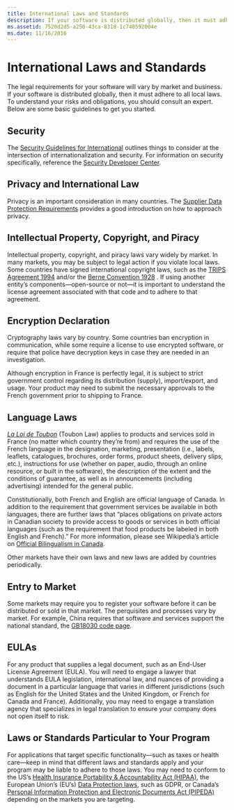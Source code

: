 ```yaml
---
title: International Laws and Standards
description: If your software is distributed globally, then it must adhere to all local laws. To understand your risks and obligations, you should consult an expert. Below are some basic guidelines to get you started.
ms.assetid: 7520d2d5-a250-43ca-8318-1c740592004e
ms.date: 11/16/2016
---
```


# International Laws and Standards

The legal requirements for your software will vary by market and business. If your software is distributed globally, then it must adhere to all local laws. To understand your risks and obligations, you should consult an expert. Below are some basic guidelines to get you started.

## Security

The [Security Guidelines for International](security-guidelines.md) outlines things to consider at the intersection of internationalization and security. For information on security specifically, reference the [Security Developer Center](https://msdn2.microsoft.com/security/).

## Privacy and International Law

Privacy is an important consideration in many countries. The [Supplier Data Protection Requirements](https://www.microsoft.com/download/details.aspx?id=45016) provides a good introduction on how to approach privacy.

## Intellectual Property, Copyright, and Piracy

Intellectual property, copyright, and piracy laws vary widely by market. In many markets, you may be subject to legal action if you violate local laws. Some countries have signed international copyright laws, such as the [TRIPS Agreement 1994](https://en.wikipedia.org/wiki/Agreement_on_Trade-Related_Aspects_of_Intellectual_Property_Rights "Agreement on Trade-Related Aspects of Intellectual Property Rights") and/or the [Berne Convention 1928](https://en.wikipedia.org/wiki/Berne_Convention_for_the_Protection_of_Literary_and_Artistic_Works "Berne Convention for the Protection of Literary and Artistic Works") . If using another entity’s components—open-source or not—it is important to understand the license agreement associated with that code and to adhere to that agreement.

## Encryption Declaration

Cryptography laws vary by country. Some countries ban encryption in communication, while some require a license to use encrypted software, or require that police have decryption keys in case they are needed in an investigation.

Although encryption in France is perfectly legal, it is subject to strict government control regarding its distribution (supply), import/export, and usage. Your product may need to submit the necessary approvals to the French government prior to shipping to France.

## Language Laws

[*La Loi de Toubon*](https://en.wikipedia.org/wiki/Toubon_Law) (Toubon Law) applies to products and services sold in France (no matter which country they’re from) and requires the use of the French language in the designation, marketing, presentation (i.e., labels, leaflets, catalogues, brochures, order forms, product sheets, delivery slips, etc.), instructions for use (whether on paper, audio, through an online resource, or built in the software), the description of the extent and the conditions of guarantee, as well as in announcements (including advertising) intended for the general public.

Constitutionally, both French and English are official language of Canada. In addition to the requirement that government services be available in both languages, there are further laws that “places obligations on private actors in Canadian society to provide access to goods or services in both official languages (such as the requirement that food products be labeled in both English and French).” For more information, please see Wikipedia’s article on [Official Bilingualism in Canada](http://en.wikipedia.org/wiki/Bilingualism_in_Canada).

Other markets have their own laws and new laws are added by countries periodically.

## Entry to Market

Some markets may require you to register your software before it can be distributed or sold in that market. The perquisites and processes vary by market. For example, China requires that software and services support the national standard, the [GB18030 code page](https://en.wikipedia.org/wiki/GB_18030).

## EULAs

For any product that supplies a legal document, such as an End-User License Agreement (EULA). You will need to engage a lawyer that understands EULA legislation, international law, and nuances of providing a document in a particular language that varies in different jurisdictions (such as English for the United States and the United Kingdom, or French for Canada and France). Additionally, you may need to engage a translation agency that specializes in legal translation to ensure your company does not open itself to risk.

## Laws or Standards Particular to Your Program

For applications that target specific functionality—such as taxes or health care—keep in mind that different laws and standards apply and your program may be liable to adhere to those laws. You may need to conform to the US’s [Health Insurance Portability & Accountability Act (HIPAA)](https://en.wikipedia.org/wiki/Health_Insurance_Portability_and_Accountability_Act), the European Union’s (EU’s) [Data Protection laws](https://ec.europa.eu/commission/priorities/justice-and-fundamental-rights/data-protection/2018-reform-eu-data-protection-rules_en), such as GDPR, or Canada’s [Personal Information Protection and Electronic Documents Act (PIPEDA)](https://en.wikipedia.org/wiki/Personal_Information_Protection_and_Electronic_Documents_Act) depending on the markets you are targeting.
